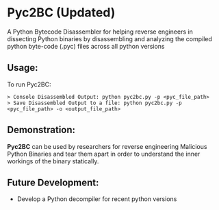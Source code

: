 # Pyc2BC (Updated)

A Python Bytecode Disassembler for helping reverse engineers in dissecting Python binaries by disassembling and analyzing the compiled python byte-code (.pyc) files across all python versions

## Usage: 

To run Pyc2BC:
```
> Console Disassembled Output: python pyc2bc.py -p <pyc_file_path>
> Save Disassembled Output to a file: python pyc2bc.py -p <pyc_file_path> -o <output_file_path> 
```
## Demonstration:

**Pyc2BC** can be used by researchers for reverse engineering Malicious Python Binaries and tear them apart in order to understand the inner workings of the binary statically.

## Future Development:

- Develop a Python decompiler for recent python versions
